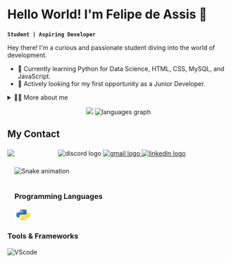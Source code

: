 # Hello World! I'm Felipe de Assis 👋

**`Student | Aspiring Developer`**

<p>
  Hey there! I'm a curious and passionate student diving into the world of development.
  
  - 🌱 Currently learning Python for Data Science, HTML, CSS, MySQL, and JavaScript.
  - 🔭 Actively looking for my first opportunity as a Junior Developer.
</p>

<details>
  <summary>👨‍💻 More about me</summary>

  - 🧠 I'm 19, based in Brazil, and studying Systems Analysis and Development.
  - 💬 Intermediate English speaker, with hands-on experience in Python and database basics.
  - 📚 I'm a lifelong learner — curious by nature, always exploring new tech, stories, and ideas.
  - 🎮 I love reading manga and comics, watching good movies, and playing games (specially story-driven ones).
  - 🤝 I'm communicative, easygoing, and I genuinely enjoy connecting with people and sharing knowledge.
</details>

</p>



<div align="center">
  <img src=https://github-readme-stats.vercel.app/api?username=fuyukiame&show_icons=true&theme=dark />
  <img src="https://github-readme-stats.vercel.app/api/top-langs?username=fuyukiame&locale=en&hide_title=false&layout=compact&card_width=320&langs_count=5&theme=dracula&hide_border=true" height="150" alt="languages graph"  />
</div>



<h2 align="left">My Contact</h2>

###

<img align="left" height="160" src="https://media.giphy.com/media/v1.Y2lkPWVjZjA1ZTQ3dTN6Zm42cWVkNzkxZWYza2pxd25pYTRueGZwZHpscTBtZGJrODBoNyZlcD12MV9naWZzX3NlYXJjaCZjdD1n/EQ88Iy3rtICNP4Ufl0/giphy.gif"  />

###

<div align="center">
  <img src="https://img.shields.io/static/v1?message=Discord&logo=discord&label=&color=7289DA&logoColor=white&labelColor=&style=for-the-badge" height="35" alt="discord logo"  />
  <a href="felipedeassis.conta@hotmail.com" target="_blank">
    <img src="https://img.shields.io/static/v1?message=Gmail&logo=gmail&label=&color=D14836&logoColor=white&labelColor=&style=for-the-badge" height="35" alt="gmail logo"  />
  </a>
  <a href="https://www.linkedin.com/in/felipe-assis-lima-b23a7a2a7/" target="_blank">
    <img src="https://img.shields.io/static/v1?message=LinkedIn&logo=linkedin&label=&color=0077B5&logoColor=white&labelColor=&style=for-the-badge" height="35" alt="linkedin logo"  />
  </a>
</div>

###

![Snake animation](https://github.com/LuigiGF/LuigiGF/blob/output/github-contribution-grid-snake.svg)

###

#
<div style="flex-basis: 48%;">
    <h3>Programming Languages</h3>
    <img align="center" alt="Python" height="30" width="40" src="https://raw.githubusercontent.com/devicons/devicon/master/icons/python/python-original.svg">
  </div>

  <div style="flex-basis: 48%;">
    <h3>Tools & Frameworks</h3>
    <img align="center" alt="VScode" height="30" width="40" src="https://cdn.jsdelivr.net/gh/devicons/devicon/icons/vscode/vscode-original.svg">
  </div>

